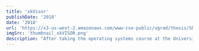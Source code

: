 ```yaml
---
title: 'xkVisor'
publishDate: '2018'
date: '2018'
url: 'https://s3-us-west-2.amazonaws.com/www-cse-public/ugrad/thesis/ShibinXu.pdf'
imgSrc: 'thumbnail_xkVISOR.png'
description: "After taking the operating systems course at the University of Washington, professor Tom Anderson took on some students to extend the operating system we built into a lightweight hypervisor that attempts to give more control and flexibility at the operating system level to better serve the purposes of applications running on them."
---
```

